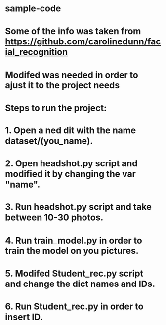 # sample-code
# Some of the info was taken from https://github.com/carolinedunn/facial_recognition 
# Modifed was needed in order to ajust it to the project needs

# Steps to run the project:

# 1. Open a ned dit with the name dataset/(you_name).
# 2. Open headshot.py script and modified it by changing the var "name".
# 3. Run headshot.py script and take between 10-30 photos.
# 4. Run train_model.py in order to train the model on you pictures.
# 5. Modifed Student_rec.py script and change the dict names and IDs.
# 6. Run Student_rec.py in order to insert ID.

